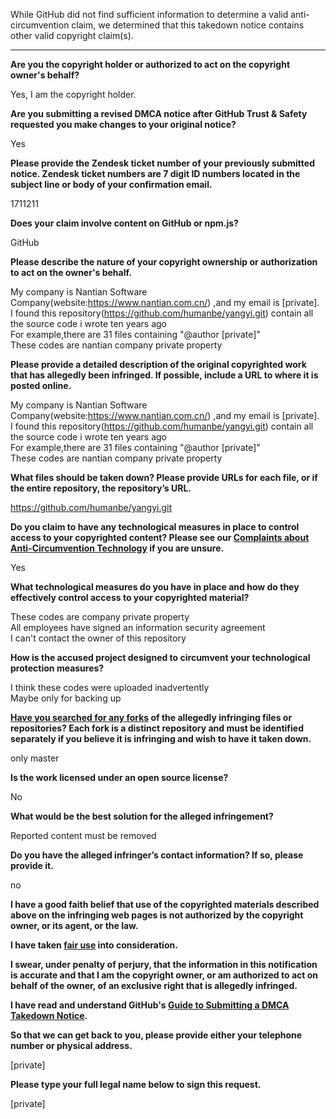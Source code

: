 While GitHub did not find sufficient information to determine a valid anti-circumvention claim, we determined that this takedown notice contains other valid copyright claim(s).

---

**Are you the copyright holder or authorized to act on the copyright owner's behalf?**

Yes, I am the copyright holder.

**Are you submitting a revised DMCA notice after GitHub Trust & Safety requested you make changes to your original notice?**

Yes

**Please provide the Zendesk ticket number of your previously submitted notice. Zendesk ticket numbers are 7 digit ID numbers located in the subject line or body of your confirmation email.**

1711211

**Does your claim involve content on GitHub or npm.js?**

GitHub

**Please describe the nature of your copyright ownership or authorization to act on the owner's behalf.**

My company is Nantian Software Company(website:https://www.nantian.com.cn/) ,and my email is [private].  
I found this repository(https://github.com/humanbe/yangyi.git) contain all the source code i wrote ten years ago  
For example,there are 31 files containing "@author [private]"    
These codes are nantian company private property

**Please provide a detailed description of the original copyrighted work that has allegedly been infringed. If possible, include a URL to where it is posted online.**

My company is Nantian Software Company(website:https://www.nantian.com.cn/) ,and my email is [private].  
I found this repository(https://github.com/humanbe/yangyi.git) contain all the source code i wrote ten years ago  
For example,there are 31 files containing "@author [private]"    
These codes are nantian company private property

**What files should be taken down? Please provide URLs for each file, or if the entire repository, the repository’s URL.**

https://github.com/humanbe/yangyi.git

**Do you claim to have any technological measures in place to control access to your copyrighted content? Please see our <a href="https://docs.github.com/articles/guide-to-submitting-a-dmca-takedown-notice#complaints-about-anti-circumvention-technology">Complaints about Anti-Circumvention Technology</a> if you are unsure.**

Yes

**What technological measures do you have in place and how do they effectively control access to your copyrighted material?**

These codes are company private property  
All employees have signed an information security agreement  
I can't contact the owner of this repository

**How is the accused project designed to circumvent your technological protection measures?**

I think these codes were uploaded inadvertently  
Maybe only for backing up

**<a href="https://docs.github.com/articles/dmca-takedown-policy#b-what-about-forks-or-whats-a-fork">Have you searched for any forks</a> of the allegedly infringing files or repositories? Each fork is a distinct repository and must be identified separately if you believe it is infringing and wish to have it taken down.**

only master

**Is the work licensed under an open source license?**

No

**What would be the best solution for the alleged infringement?**

Reported content must be removed

**Do you have the alleged infringer’s contact information? If so, please provide it.**

no

**I have a good faith belief that use of the copyrighted materials described above on the infringing web pages is not authorized by the copyright owner, or its agent, or the law.**

**I have taken <a href="https://www.lumendatabase.org/topics/22">fair use</a> into consideration.**

**I swear, under penalty of perjury, that the information in this notification is accurate and that I am the copyright owner, or am authorized to act on behalf of the owner, of an exclusive right that is allegedly infringed.**

**I have read and understand GitHub's <a href="https://docs.github.com/articles/guide-to-submitting-a-dmca-takedown-notice/">Guide to Submitting a DMCA Takedown Notice</a>.**

**So that we can get back to you, please provide either your telephone number or physical address.**

[private]

**Please type your full legal name below to sign this request.**

[private]
